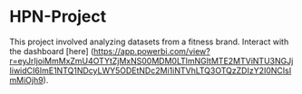 # HPN-Project
This project involved analyzing datasets from a fitness brand. Interact with the dashboard [here] (https://app.powerbi.com/view?r=eyJrIjoiMmMxZmU4OTYtZjMxNS00MDM0LTlmNGItMTE2MTViNTU3NGJjIiwidCI6ImE1NTQ1NDcyLWY5ODEtNDc2Mi1iNTVhLTQ3OTQzZDIzY2I0NCIsImMiOjh9).

